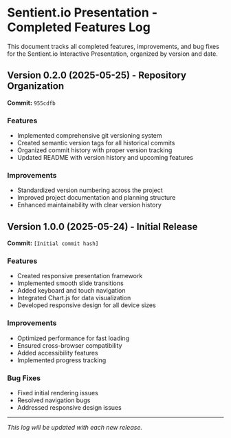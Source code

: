 # Sentient.io Presentation - Completed Features Log

This document tracks all completed features, improvements, and bug fixes for the Sentient.io Interactive Presentation, organized by version and date.

## Version 0.2.0 (2025-05-25) - Repository Organization
**Commit:** `955cdfb`

### Features
- Implemented comprehensive git versioning system
- Created semantic version tags for all historical commits
- Organized commit history with proper version tracking
- Updated README with version history and upcoming features

### Improvements
- Standardized version numbering across the project
- Improved project documentation and planning structure
- Enhanced maintainability with clear version history

## Version 1.0.0 (2025-05-24) - Initial Release
**Commit:** `[Initial commit hash]`

### Features
- Created responsive presentation framework
- Implemented smooth slide transitions
- Added keyboard and touch navigation
- Integrated Chart.js for data visualization
- Developed responsive design for all device sizes

### Improvements
- Optimized performance for fast loading
- Ensured cross-browser compatibility
- Added accessibility features
- Implemented progress tracking

### Bug Fixes
- Fixed initial rendering issues
- Resolved navigation bugs
- Addressed responsive design issues

---

*This log will be updated with each new release.*
